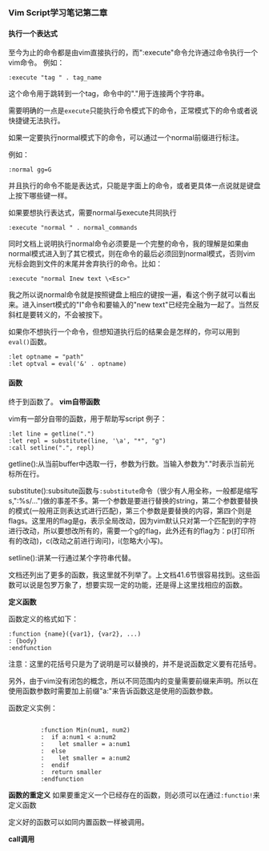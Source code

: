 ### **Vim Script学习笔记第二章**

#### **执行一个表达式**
至今为止的命令都是由vim直接执行的，而":execute"命令允许通过命令执行一个vim命令。
例如：
```shell
:execute "tag " . tag_name
```
这个命令用于跳转到一个tag，命令中的"."用于连接两个字符串。

需要明确的一点是`execute`只能执行命令模式下的命令，正常模式下的命令或者说快捷键无法执行。

如果一定要执行normal模式下的命令，可以通过一个normal前缀进行标注。

例如：
```shell
:normal gg=G
```
并且执行的命令不能是表达式，只能是字面上的命令，或者更具体一点说就是键盘上按下哪些键一样。

如果要想执行表达式，需要normal与execute共同执行
```shell
:execute "normal " . normal_commands
```

同时文档上说明执行normal命令必须要是一个完整的命令，我的理解是如果由normal模式进入到了其它模式，则在命令的最后必须回到normal模式，否则vim光标会跑到文件的末尾并舍弃执行的命令。比如：
```shell
:execute "normal Inew text \<Esc>"
```
我之所以说normal命令就是按照键盘上相应的键按一遍，看这个例子就可以看出来。进入insert模式的"I"命令和要输入的"new text"已经完全融为一起了。当然反斜杠是要转义的，不会被按下。

如果你不想执行一个命令，但想知道执行后的结果会是怎样的，你可以用到`eval()`函数。
```shell
:let optname = "path"
:let optval = eval('&' . optname)
```

#### **函数**

终于到函数了。
**vim自带函数**

vim有一部分自带的函数，用于帮助写script
例子：

```shell
:let line = getline(".")
:let repl = substitute(line, '\a', "*", "g")
:call setline(".", repl)
```
getline():从当前buffer中选取一行，参数为行数。当输入参数为"."时表示当前光标所在行。

substitute():subsitute函数与`:substitute`命令（很少有人用全称，一般都是缩写s,":%s/...")做的事差不多。第一个参数是要进行替换的string，第二个参数要替换的模式(一般用正则表达式进行匹配)，第三个参数是要替换的内容，第四个则是flags。这里用的flag是g，表示全局改动，因为vim默认只对第一个匹配到的字符进行改动，所以要想改所有的，需要一个g的flag，此外还有的flag为：p(打印所有的改动)，c(改动之前进行询问)，i(忽略大小写)。

setline():讲某一行通过某个字符串代替。

文档还列出了更多的函数，我这里就不列举了。上文档41.6节很容易找到。这些函数可以说是包罗万象了，想要实现一定的功能，还是得上这里找相应的函数。

**定义函数**

函数定义的格式如下：
```shell
:function {name}({var1}, {var2}, ...)
: {body}
:endfunction
```
注意：这里的花括号只是为了说明是可以替换的，并不是说函数定义要有花括号。

另外，由于vim没有闭包的概念，所以不同范围内的变量需要前缀来声明。所以在使用函数参数时需要加上前缀"a:"来告诉函数这是使用的函数参数。

函数定义实例：
```shell

         :function Min(num1, num2)
         :  if a:num1 < a:num2
         :    let smaller = a:num1
         :  else
         :    let smaller = a:num2
         :  endif
         :  return smaller
         :endfunction
```

**函数的重定义**
如果要重定义一个已经存在的函数，则必须可以在通过`:functio!`来定义函数

定义好的函数可以如同内置函数一样被调用。

**call调用**

